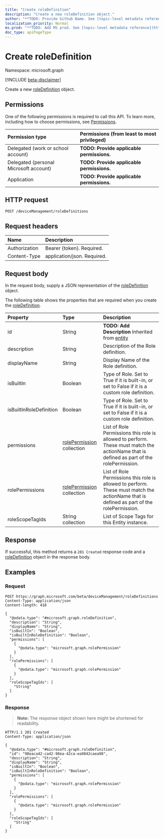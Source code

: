 ```yaml
---
title: "Create roleDefinition"
description: "Create a new roleDefinition object."
author: "**TODO: Provide Github Name. See [topic-level metadata reference](https://msgo.azurewebsites.net/add/document/guidelines/metadata.html#topic-level-metadata)**"
localization_priority: Normal
ms.prod: "**TODO: Add MS prod. See [topic-level metadata reference](https://msgo.azurewebsites.net/add/document/guidelines/metadata.html#topic-level-metadata)**"
doc_type: apiPageType
---
```


# Create roleDefinition
Namespace: microsoft.graph

[!INCLUDE [beta-disclaimer](../../includes/beta-disclaimer.md)]

Create a new [roleDefinition](../resources/roledefinition.md) object.

## Permissions
One of the following permissions is required to call this API. To learn more, including how to choose permissions, see [Permissions](/graph/permissions-reference).

|Permission type|Permissions (from least to most privileged)|
|:---|:---|
|Delegated (work or school account)|**TODO: Provide applicable permissions.**|
|Delegated (personal Microsoft account)|**TODO: Provide applicable permissions.**|
|Application|**TODO: Provide applicable permissions.**|

## HTTP request

<!-- {
  "blockType": "ignored"
}
-->
``` http
POST /deviceManagement/roleDefinitions
```

## Request headers
|Name|Description|
|:---|:---|
|Authorization|Bearer {token}. Required.|
|Content-Type|application/json. Required.|

## Request body
In the request body, supply a JSON representation of the [roleDefinition](../resources/roledefinition.md) object.

The following table shows the properties that are required when you create the [roleDefinition](../resources/roledefinition.md).

|Property|Type|Description|
|:---|:---|:---|
|id|String|**TODO: Add Description** Inherited from [entity](../resources/entity.md)|
|description|String|Description of the Role definition.|
|displayName|String|Display Name of the Role definition.|
|isBuiltIn|Boolean|Type of Role. Set to True if it is built-in, or set to False if it is a custom role definition.|
|isBuiltInRoleDefinition|Boolean|Type of Role. Set to True if it is built-in, or set to False if it is a custom role definition.|
|permissions|[rolePermission](../resources/rolepermission.md) collection|List of Role Permissions this role is allowed to perform. These must match the actionName that is defined as part of the rolePermission.|
|rolePermissions|[rolePermission](../resources/rolepermission.md) collection|List of Role Permissions this role is allowed to perform. These must match the actionName that is defined as part of the rolePermission.|
|roleScopeTagIds|String collection|List of Scope Tags for this Entity instance.|



## Response

If successful, this method returns a `201 Created` response code and a [roleDefinition](../resources/roledefinition.md) object in the response body.

## Examples

### Request
<!-- {
  "blockType": "request",
  "name": "create_roledefinition_from_"
}
-->
``` http
POST https://graph.microsoft.com/beta/deviceManagement/roleDefinitions
Content-Type: application/json
Content-length: 418

{
  "@odata.type": "#microsoft.graph.roleDefinition",
  "description": "String",
  "displayName": "String",
  "isBuiltIn": "Boolean",
  "isBuiltInRoleDefinition": "Boolean",
  "permissions": [
    {
      "@odata.type": "microsoft.graph.rolePermission"
    }
  ],
  "rolePermissions": [
    {
      "@odata.type": "microsoft.graph.rolePermission"
    }
  ],
  "roleScopeTagIds": [
    "String"
  ]
}
```


### Response
>**Note:** The response object shown here might be shortened for readability.
<!-- {
  "blockType": "response",
  "truncated": true,
  "@odata.type": "microsoft.graph.roleDefinition"
}
-->
``` http
HTTP/1.1 201 Created
Content-Type: application/json

{
  "@odata.type": "#microsoft.graph.roleDefinition",
  "id": "98eaca42-ca42-98ea-42ca-ea9842caea98",
  "description": "String",
  "displayName": "String",
  "isBuiltIn": "Boolean",
  "isBuiltInRoleDefinition": "Boolean",
  "permissions": [
    {
      "@odata.type": "microsoft.graph.rolePermission"
    }
  ],
  "rolePermissions": [
    {
      "@odata.type": "microsoft.graph.rolePermission"
    }
  ],
  "roleScopeTagIds": [
    "String"
  ]
}
```

